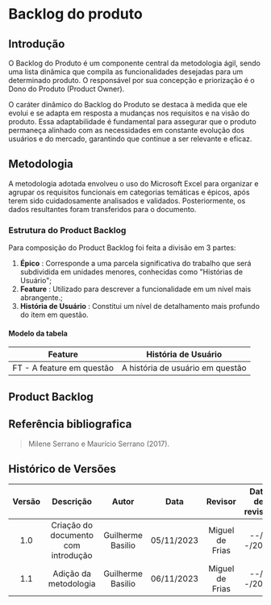 # **Backlog do produto**

## **Introdução**

O Backlog do Produto é um componente central da metodologia ágil, sendo uma lista dinâmica que compila as funcionalidades desejadas para um determinado produto. O responsável por sua concepção e priorização é o Dono do Produto (Product Owner).

O caráter dinâmico do Backlog do Produto se destaca à medida que ele evolui e se adapta em resposta a mudanças nos requisitos e na visão do produto. Essa adaptabilidade é fundamental para assegurar que o produto permaneça alinhado com as necessidades em constante evolução dos usuários e do mercado, garantindo que continue a ser relevante e eficaz.

## **Metodologia**

A metodologia adotada envolveu o uso do Microsoft Excel para organizar e agrupar os requisitos funcionais em categorias temáticas e épicos, após terem sido cuidadosamente analisados e validados. Posteriormente, os dados resultantes foram transferidos para o documento.

### **Estrutura do Product Backlog**

Para composição do Product Backlog foi feita a divisão em 3 partes:

<ol>
<li><b>Épico</b> : Corresponde a uma parcela significativa do trabalho que será subdividida em unidades menores, conhecidas como "Histórias de Usuário";</li>
<li><b>Feature</b> : Utilizado para descrever a funcionalidade em um nível mais abrangente.;</li>
<li><b>História de Usuário</b> : Constitui um nível de detalhamento mais profundo do item em questão.</li>
</ol>

#### **Modelo da tabela**

| Feature   | História de Usuário   |
| ---------- | -------------------------------------------------------------------------------------------- |
| FT - A feature em questão  | A história de usuário em questão    |

## **Product Backlog**

## **Referência bibliografica**

> Milene Serrano e Maurício Serrano (2017).

## **Histórico de Versões**

| Versão |          Descrição              |     Autor      |      Data      |   Revisor     |    Data de revisão    |  
|:------:|:-------------------------------:|:--------------:|:--------------:|:-------------:|:---------------------:|
|  1.0   | Criação do documento com introdução |   Guilherme Basilio   |   05/11/2023   | Miguel de Frias |  --/--/2023   |
|  1.1   | Adição da metodologia |   Guilherme Basilio   |   06/11/2023   | Miguel de Frias |  --/--/2023   |

